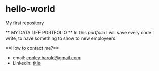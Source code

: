 # hello-world
My first repository

** MY DATA LIFE PORTFOLIO **
In this *portfolio* I will save every code I write, to have something to show to new employeers.

==How to contact me?==
- email: conley.harold@gmail.com
- Linkedin: [title](https://www.linkedin.com/in/haroldconley/)
